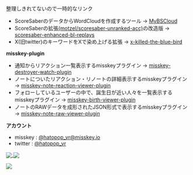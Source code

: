 整理しきれてないので一時的なリンク  
- ScoreSaberのデータからWordCloudを作成するツール -> [MyBSCloud](https://github.com/hatopopvr/MyBSCloud)  
- ScoreSaberの拡張[(motzel/scoresaber-unranked-acc)](https://github.com/motzel/scoresaber-unranked-acc)の改造版 -> [scoresaber-enhanced-bl-replays](https://github.com/hatopopvr/scoresaber-enhanced-bl-replays)  
- X(旧twitter)のキーワードをXで染め上げる拡張 -> [x-killed-the-blue-bird](https://github.com/hatopopvr/x-killed-the-blue-bird)

**misskey-plugin**
- 通知からリアクション一覧表示するmisskeyプラグイン -> [misskey-destroyer-watch-plugin](https://github.com/hatopopvr/misskey-destroyer-watch-plugin)
- ノートについたリアクション・リノートの詳細表示するmisskeyプラグイン -> [misskey-note-reaction-viewer-plugin](https://github.com/hatopopvr/misskey-note-reaction-viewer-plugin)
- フォローしているユーザーの中で、誕生日が近い人々を一覧表示するmisskeyプラグイン -> [misskey-birth-viewer-plugin](https://github.com/hatopopvr/misskey-birth-viewer-plugin)
- ノートのRAWデータを成形されたJSON形式で表示するmisskeyプラグイン -> [misskey-note-raw-viewer-plugin](https://github.com/hatopopvr/misskey-note-raw-viewer-plugin)

**アカウント**
- misskey : [@hatopop_vr@misskey.io](https://misskey.io/@hatopop_vr)
- twitter : [@hatopop_vr](https://twitter.com/hatopop_vr)

<a href="https://github.com/anuraghazra/github-readme-stats">
  <img align="center" src="https://github-readme-stats.vercel.app/api?username=hatopopvr&show_icons=true&theme=radical&hide=contribs" />
</a>
<a href="https://github.com/anuraghazra/convoychat">
  <img align="center" src="https://github-readme-stats.vercel.app/api/top-langs/?username=hatopopvr&layout=compact&show_icons=true&theme=radical" />
</a>

![](https://github-readme-score-saber.vercel.app/api?uid=76561198412839195)
